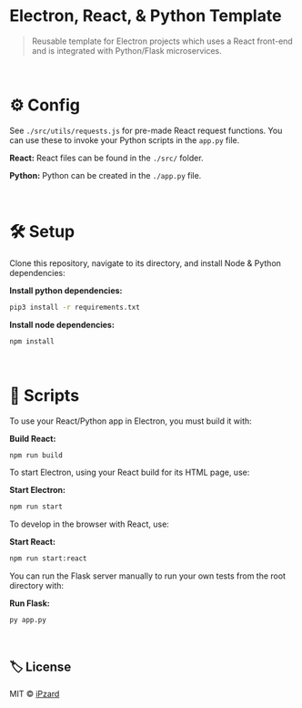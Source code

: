 # Electron, React, & Python Template
> Reusable template for Electron projects which uses a React front-end and is integrated with Python/Flask microservices.
<br>

# ⚙️ Config
See `./src/utils/requests.js` for pre-made React request functions. You can use these to invoke your Python scripts in the `app.py` file.

**React:** React files can be found in the `./src/` folder.

**Python:** Python can be created in the `./app.py` file.

<br>

# 🛠️ Setup
Clone this repository, navigate to its directory, and install Node & Python dependencies:

**Install python dependencies:**
```bash
pip3 install -r requirements.txt
```

**Install node dependencies:**
```bash
npm install
```
<br>

# 📜 Scripts
To use your React/Python app in Electron, you must build it with:

**Build React:**
```bash
npm run build
```

To start Electron, using your React build for its HTML page, use:

**Start Electron:**
```bash
npm run start
```

To develop in the browser with React, use:

**Start React:**
```bash
npm run start:react
```

You can run the Flask server manually to run your own tests from the root directory with:

**Run Flask:**
```bash
py app.py
```
<br>

## 🏷️ License

MIT © [iPzard](https://github.com/iPzard/electron-react-python-template/blob/master/LICENSE)